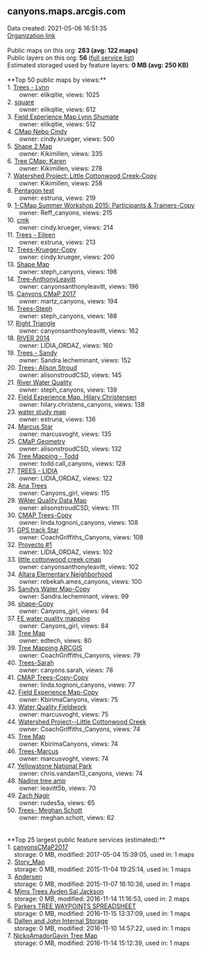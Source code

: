 <h2>canyons.maps.arcgis.com</h2> Data created: 2021-05-06 16:51:35 <br /><a target='new' href='https://canyons.maps.arcgis.com'>Organization link</a><br /><br />Public maps on this org: <b>283 (avg: 122 maps)</b><br />Public layers on this org: <b>56 </b>(<a target='new' href='https://services.arcgis.com/InSyqL8mt50YKTfo/ArcGIS/rest/services'>full service list</a>)<br />Estimated storaged used by feature layers: <b>0 MB (avg: 250 KB)</b><br /><br />**Top 50 public maps by views:**<br />  1. <a target='new' href='https://www.arcgis.com/home/item.html?id=dff3d24fcc574109a9a688592b01bd1f'>Trees - Lynn</a> <br />  &nbsp;&nbsp;&nbsp;&nbsp; &nbsp;&nbsp;owner: elikqitie, views: 1025<br />  2. <a target='new' href='https://www.arcgis.com/home/item.html?id=8dc93ba3c7a54951b78cc3a8f8d76c0a'>square</a> <br />  &nbsp;&nbsp;&nbsp;&nbsp; &nbsp;&nbsp;owner: elikqitie, views: 612<br />  3. <a target='new' href='https://www.arcgis.com/home/item.html?id=0388179e941f4e969fc2c924ff01a904'>Field Experience Map Lynn Shumate</a> <br />  &nbsp;&nbsp;&nbsp;&nbsp; &nbsp;&nbsp;owner: elikqitie, views: 512<br />  4. <a target='new' href='https://www.arcgis.com/home/item.html?id=df86d8c8cb2c4900bbdda1e8765977b6'>CMap Nebo Cindy</a> <br />  &nbsp;&nbsp;&nbsp;&nbsp; &nbsp;&nbsp;owner: cindy.krueger, views: 500<br />  5. <a target='new' href='https://www.arcgis.com/home/item.html?id=43d7fffd84b74df9abeec923410af6f1'>Shape 2 Map</a> <br />  &nbsp;&nbsp;&nbsp;&nbsp; &nbsp;&nbsp;owner: Kikimillen, views: 335<br />  6. <a target='new' href='https://www.arcgis.com/home/item.html?id=a7713f8db02f4398bb3a6be2c3d58313'>Tree CMap: Karen</a> <br />  &nbsp;&nbsp;&nbsp;&nbsp; &nbsp;&nbsp;owner: Kikimillen, views: 278<br />  7. <a target='new' href='https://www.arcgis.com/home/item.html?id=04748049bd1e4d47ba08744b6c8aebce'>Watershed Project: Little Cottonwood Creek-Copy</a> <br />  &nbsp;&nbsp;&nbsp;&nbsp; &nbsp;&nbsp;owner: Kikimillen, views: 258<br />  8. <a target='new' href='https://www.arcgis.com/home/item.html?id=449e2847848e4db3867c093af649c7cb'>Pentagon test</a> <br />  &nbsp;&nbsp;&nbsp;&nbsp; &nbsp;&nbsp;owner: estruna, views: 219<br />  9. <a target='new' href='https://www.arcgis.com/home/item.html?id=395dcd1665ed4bc78aa10338c8b90069'>1-CMap Summer Workshop 2015: Participants & Trainers-Copy</a> <br />  &nbsp;&nbsp;&nbsp;&nbsp; &nbsp;&nbsp;owner: Reff_canyons, views: 215<br />  10. <a target='new' href='https://www.arcgis.com/home/item.html?id=221a5bba495c4424a666987b3d1f25fc'>cmk</a> <br />  &nbsp;&nbsp;&nbsp;&nbsp; &nbsp;&nbsp;owner: cindy.krueger, views: 214<br />  11. <a target='new' href='https://www.arcgis.com/home/item.html?id=59d74d2586cd44039c7ec3337c34d7c1'>Trees - Eileen</a> <br />  &nbsp;&nbsp;&nbsp;&nbsp; &nbsp;&nbsp;owner: estruna, views: 213<br />  12. <a target='new' href='https://www.arcgis.com/home/item.html?id=60844e30dc474faebbdff970fd55be7b'>Trees-Krueger-Copy</a> <br />  &nbsp;&nbsp;&nbsp;&nbsp; &nbsp;&nbsp;owner: cindy.krueger, views: 200<br />  13. <a target='new' href='https://www.arcgis.com/home/item.html?id=9e0b9abd73be4e2fadfe07d9f1080241'>Shape Map</a> <br />  &nbsp;&nbsp;&nbsp;&nbsp; &nbsp;&nbsp;owner: steph_canyons, views: 198<br />  14. <a target='new' href='https://www.arcgis.com/home/item.html?id=cb34d57b3ebf49c48c9a300a8bc3d52c'>Tree-AnthonyLeavitt</a> <br />  &nbsp;&nbsp;&nbsp;&nbsp; &nbsp;&nbsp;owner: canyonsanthonyleavitt, views: 196<br />  15. <a target='new' href='https://www.arcgis.com/home/item.html?id=5378b95e5a844ea3959e8edab61d331e'>Canyons CMaP 2017</a> <br />  &nbsp;&nbsp;&nbsp;&nbsp; &nbsp;&nbsp;owner: martz_canyons, views: 194<br />  16. <a target='new' href='https://www.arcgis.com/home/item.html?id=635a4cb7947448a88bfe9c8a0ed9fa85'>Trees-Steph</a> <br />  &nbsp;&nbsp;&nbsp;&nbsp; &nbsp;&nbsp;owner: steph_canyons, views: 188<br />  17. <a target='new' href='https://www.arcgis.com/home/item.html?id=de68aaa67deb439ba09d7c9b6d852219'>Right Triangle</a> <br />  &nbsp;&nbsp;&nbsp;&nbsp; &nbsp;&nbsp;owner: canyonsanthonyleavitt, views: 162<br />  18. <a target='new' href='https://www.arcgis.com/home/item.html?id=699c5ff4f00f482fb7fd474ad61682a7'>RIVER 2014</a> <br />  &nbsp;&nbsp;&nbsp;&nbsp; &nbsp;&nbsp;owner: LIDIA_ORDAZ, views: 160<br />  19. <a target='new' href='https://www.arcgis.com/home/item.html?id=1314174b97ba468595cff7a3f54b8f9b'>Trees - Sandy</a> <br />  &nbsp;&nbsp;&nbsp;&nbsp; &nbsp;&nbsp;owner: Sandra.lecheminant, views: 152<br />  20. <a target='new' href='https://www.arcgis.com/home/item.html?id=33af2762edd94be0890be79182e9608d'>Trees- Alison Stroud</a> <br />  &nbsp;&nbsp;&nbsp;&nbsp; &nbsp;&nbsp;owner: alisonstroudCSD, views: 145<br />  21. <a target='new' href='https://www.arcgis.com/home/item.html?id=65c85539c2a34745a51ab52e072a7128'>River Water Quality</a> <br />  &nbsp;&nbsp;&nbsp;&nbsp; &nbsp;&nbsp;owner: steph_canyons, views: 139<br />  22. <a target='new' href='https://www.arcgis.com/home/item.html?id=af28c5f26df247e5ae3a4658055652bd'>Field Experience Map, Hilary Christensen</a> <br />  &nbsp;&nbsp;&nbsp;&nbsp; &nbsp;&nbsp;owner: hilary.christens_canyons, views: 138<br />  23. <a target='new' href='https://www.arcgis.com/home/item.html?id=012fd40caf524570be2c15ea11f1f394'>water study map</a> <br />  &nbsp;&nbsp;&nbsp;&nbsp; &nbsp;&nbsp;owner: estruna, views: 136<br />  24. <a target='new' href='https://www.arcgis.com/home/item.html?id=6b56bfcfb95640888a97bc3760b96144'>Marcus Star</a> <br />  &nbsp;&nbsp;&nbsp;&nbsp; &nbsp;&nbsp;owner: marcusvoght, views: 135<br />  25. <a target='new' href='https://www.arcgis.com/home/item.html?id=c8cfc37c13004d38921ee2a9c8f69c13'>CMaP Geometry</a> <br />  &nbsp;&nbsp;&nbsp;&nbsp; &nbsp;&nbsp;owner: alisonstroudCSD, views: 132<br />  26. <a target='new' href='https://www.arcgis.com/home/item.html?id=45fb9117ad414ce59e076381e2b5cb79'>Tree Mapping - Todd</a> <br />  &nbsp;&nbsp;&nbsp;&nbsp; &nbsp;&nbsp;owner: todd.call_canyons, views: 128<br />  27. <a target='new' href='https://www.arcgis.com/home/item.html?id=58822fe9862640da9646651505cac39f'>TREES - LIDIA</a> <br />  &nbsp;&nbsp;&nbsp;&nbsp; &nbsp;&nbsp;owner: LIDIA_ORDAZ, views: 122<br />  28. <a target='new' href='https://www.arcgis.com/home/item.html?id=82204eec6c474cd1afe6b9ea2c7c7e6a'>Ana Trees</a> <br />  &nbsp;&nbsp;&nbsp;&nbsp; &nbsp;&nbsp;owner: Canyons_girl, views: 115<br />  29. <a target='new' href='https://www.arcgis.com/home/item.html?id=fc499f8941f448889a49eb515ef71dda'>WAter Quality Data Map</a> <br />  &nbsp;&nbsp;&nbsp;&nbsp; &nbsp;&nbsp;owner: alisonstroudCSD, views: 111<br />  30. <a target='new' href='https://www.arcgis.com/home/item.html?id=41bea2a26bfe4f9d8130a060d359c14e'>CMAP Trees-Copy</a> <br />  &nbsp;&nbsp;&nbsp;&nbsp; &nbsp;&nbsp;owner: linda.tognoni_canyons, views: 108<br />  31. <a target='new' href='https://www.arcgis.com/home/item.html?id=fbd6db4ed6d14d6da67d31f4d722220b'>GPS track Star</a> <br />  &nbsp;&nbsp;&nbsp;&nbsp; &nbsp;&nbsp;owner: CoachGriffiths_Canyons, views: 108<br />  32. <a target='new' href='https://www.arcgis.com/home/item.html?id=bb978fb4517c4b2794ecfeccad799938'>Proyecto #1</a> <br />  &nbsp;&nbsp;&nbsp;&nbsp; &nbsp;&nbsp;owner: LIDIA_ORDAZ, views: 102<br />  33. <a target='new' href='https://www.arcgis.com/home/item.html?id=e92cab56ba934e118f8f4293748ba5d1'>little cottonwood creek cmap</a> <br />  &nbsp;&nbsp;&nbsp;&nbsp; &nbsp;&nbsp;owner: canyonsanthonyleavitt, views: 102<br />  34. <a target='new' href='https://www.arcgis.com/home/item.html?id=790f7de3996148d29b71f1063bff69cb'>Altara Elementary Neighborhood</a> <br />  &nbsp;&nbsp;&nbsp;&nbsp; &nbsp;&nbsp;owner: rebekah.ames_canyons, views: 100<br />  35. <a target='new' href='https://www.arcgis.com/home/item.html?id=7b428035d6534cc08602447eebaf46b6'>Sandys Water Map-Copy</a> <br />  &nbsp;&nbsp;&nbsp;&nbsp; &nbsp;&nbsp;owner: Sandra.lecheminant, views: 99<br />  36. <a target='new' href='https://www.arcgis.com/home/item.html?id=ade0cd228ad640fd9a375cc6913dd8ad'>shape-Copy</a> <br />  &nbsp;&nbsp;&nbsp;&nbsp; &nbsp;&nbsp;owner: Canyons_girl, views: 94<br />  37. <a target='new' href='https://www.arcgis.com/home/item.html?id=18cc37cc5d0b4749939ce8f585aff125'>FE water quality mapping</a> <br />  &nbsp;&nbsp;&nbsp;&nbsp; &nbsp;&nbsp;owner: Canyons_girl, views: 84<br />  38. <a target='new' href='https://www.arcgis.com/home/item.html?id=1c7f691113dc43aba3a5002accaa983c'>Tree Map</a> <br />  &nbsp;&nbsp;&nbsp;&nbsp; &nbsp;&nbsp;owner: edtech, views: 80<br />  39. <a target='new' href='https://www.arcgis.com/home/item.html?id=99975dd4ce4c4a14801261c710f8f94f'>Tree Mapping ARCGIS</a> <br />  &nbsp;&nbsp;&nbsp;&nbsp; &nbsp;&nbsp;owner: CoachGriffiths_Canyons, views: 79<br />  40. <a target='new' href='https://www.arcgis.com/home/item.html?id=0f5d083a85884214bc54bdf4bbab8d00'>Trees-Sarah</a> <br />  &nbsp;&nbsp;&nbsp;&nbsp; &nbsp;&nbsp;owner: canyons.sarah, views: 78<br />  41. <a target='new' href='https://www.arcgis.com/home/item.html?id=0ab076a5251b4234ab982f37ad7d2340'>CMAP Trees-Copy-Copy</a> <br />  &nbsp;&nbsp;&nbsp;&nbsp; &nbsp;&nbsp;owner: linda.tognoni_canyons, views: 77<br />  42. <a target='new' href='https://www.arcgis.com/home/item.html?id=b8c96f6e41194c16b93d162dfbbf3ff5'>Field Experience Map-Copy</a> <br />  &nbsp;&nbsp;&nbsp;&nbsp; &nbsp;&nbsp;owner: KbirimaCanyons, views: 75<br />  43. <a target='new' href='https://www.arcgis.com/home/item.html?id=facc6af5826f4cbbbb4797698d5cceeb'>Water Quality Fieldwork</a> <br />  &nbsp;&nbsp;&nbsp;&nbsp; &nbsp;&nbsp;owner: marcusvoght, views: 75<br />  44. <a target='new' href='https://www.arcgis.com/home/item.html?id=0579511f43c142ee8451ed9c915d4bdd'>Watershed Project--Little Cottonwood Creek</a> <br />  &nbsp;&nbsp;&nbsp;&nbsp; &nbsp;&nbsp;owner: CoachGriffiths_Canyons, views: 74<br />  45. <a target='new' href='https://www.arcgis.com/home/item.html?id=f4566b811bb34041be3a6ac25b63851d'>Tree Map</a> <br />  &nbsp;&nbsp;&nbsp;&nbsp; &nbsp;&nbsp;owner: KbirimaCanyons, views: 74<br />  46. <a target='new' href='https://www.arcgis.com/home/item.html?id=441a7e4773bb428c8d9fc0339d560751'>Trees-Marcus</a> <br />  &nbsp;&nbsp;&nbsp;&nbsp; &nbsp;&nbsp;owner: marcusvoght, views: 74<br />  47. <a target='new' href='https://www.arcgis.com/home/item.html?id=13bbf0f2d7a54e5ca3d69d9b18df5359'>Yellowstone National Park</a> <br />  &nbsp;&nbsp;&nbsp;&nbsp; &nbsp;&nbsp;owner: chris.vandam13_canyons, views: 74<br />  48. <a target='new' href='https://www.arcgis.com/home/item.html?id=fcb1b670f662413b974c4dca9ac2edc9'>Nadine tree amp</a> <br />  &nbsp;&nbsp;&nbsp;&nbsp; &nbsp;&nbsp;owner: leavitt5b, views: 70<br />  49. <a target='new' href='https://www.arcgis.com/home/item.html?id=b764bc6cb54b41c396390b9815321c75'>Zach Naglr</a> <br />  &nbsp;&nbsp;&nbsp;&nbsp; &nbsp;&nbsp;owner: rudes5a, views: 65<br />  50. <a target='new' href='https://www.arcgis.com/home/item.html?id=2b706690607a473aa6fc0d58f8a95d87'>Trees- Meghan Schott</a> <br />  &nbsp;&nbsp;&nbsp;&nbsp; &nbsp;&nbsp;owner: meghan.schott, views: 62<br /><br /><br />**Top 25 largest public feature services (estimated):**<br /> 1. <a target='new' href='https://www.arcgis.com/home/item.html?id=c522f344806a473aa593a90b49763dbf'>canyonsCMaP2017</a><br /> &nbsp;&nbsp;&nbsp;&nbsp;storage: 0 MB, modified: 2017-05-04 15:39:05,  used in: 1 maps<br /> 2. <a target='new' href='https://www.arcgis.com/home/item.html?id=036d9355b65e4653b89eda3ac7df0a15'>Story_Map</a><br /> &nbsp;&nbsp;&nbsp;&nbsp;storage: 0 MB, modified: 2015-11-04 19:25:14,  used in: 1 maps<br /> 3. <a target='new' href='https://www.arcgis.com/home/item.html?id=32ca17732fdd4f009eff97be6af0af4c'>Andersen</a><br /> &nbsp;&nbsp;&nbsp;&nbsp;storage: 0 MB, modified: 2015-11-07 16:10:36,  used in: 1 maps<br /> 4. <a target='new' href='https://www.arcgis.com/home/item.html?id=af6a6ddeecd14d20bf49761f1023397b'>Mjms Trees Ayden Sal Jackson</a><br /> &nbsp;&nbsp;&nbsp;&nbsp;storage: 0 MB, modified: 2016-11-14 11:16:53,  used in: 2 maps<br /> 5. <a target='new' href='https://www.arcgis.com/home/item.html?id=04f91fb2ed9047ac9cebe0ba764c0898'>Parkers TREE WAYPOINTS SPREADSHEET</a><br /> &nbsp;&nbsp;&nbsp;&nbsp;storage: 0 MB, modified: 2016-11-15 13:37:09,  used in: 1 maps<br /> 6. <a target='new' href='https://www.arcgis.com/home/item.html?id=620f73e267b04edf9fe64c322fc24c4d'>Dallen and John Internal Storage</a><br /> &nbsp;&nbsp;&nbsp;&nbsp;storage: 0 MB, modified: 2016-11-10 14:57:22,  used in: 1 maps<br /> 7. <a target='new' href='https://www.arcgis.com/home/item.html?id=409d7437a47e41bdb56809828afb2563'>NickoAmadorGavin Tree Map</a><br /> &nbsp;&nbsp;&nbsp;&nbsp;storage: 0 MB, modified: 2016-11-14 15:12:39,  used in: 1 maps<br />